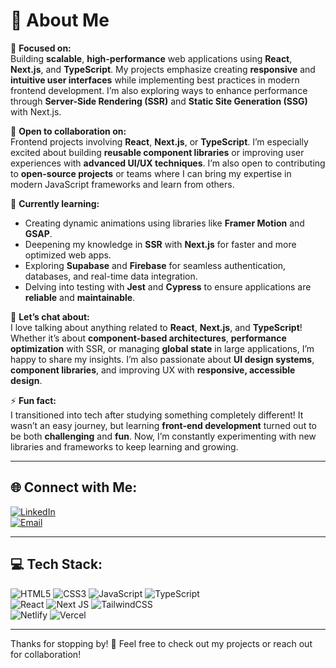 # 💫 About Me

🔭 **Focused on:**  
Building **scalable**, **high-performance** web applications using **React**, **Next.js**, and **TypeScript**. My projects emphasize creating **responsive** and **intuitive user interfaces** while implementing best practices in modern frontend development. I’m also exploring ways to enhance performance through **Server-Side Rendering (SSR)** and **Static Site Generation (SSG)** with Next.js.

👯 **Open to collaboration on:**  
Frontend projects involving **React**, **Next.js**, or **TypeScript**. I’m especially excited about building **reusable component libraries** or improving user experiences with **advanced UI/UX techniques**. I’m also open to contributing to **open-source projects** or teams where I can bring my expertise in modern JavaScript frameworks and learn from others.

🌱 **Currently learning:**  
- Creating dynamic animations using libraries like **Framer Motion** and **GSAP**.  
- Deepening my knowledge in **SSR** with **Next.js** for faster and more optimized web apps.  
- Exploring **Supabase** and **Firebase** for seamless authentication, databases, and real-time data integration.  
- Delving into testing with **Jest** and **Cypress** to ensure applications are **reliable** and **maintainable**.

💬 **Let’s chat about:**  
I love talking about anything related to **React**, **Next.js**, and **TypeScript**! Whether it’s about **component-based architectures**, **performance optimization** with SSR, or managing **global state** in large applications, I’m happy to share my insights. I’m also passionate about **UI design systems**, **component libraries**, and improving UX with **responsive, accessible design**.

⚡ **Fun fact:**  
I transitioned into tech after studying something completely different! It wasn’t an easy journey, but learning **front-end development** turned out to be both **challenging** and **fun**. Now, I’m constantly experimenting with new libraries and frameworks to keep learning and growing.

---

## 🌐 Connect with Me:
[![LinkedIn](https://img.shields.io/badge/LinkedIn-%230077B5.svg?style=for-the-badge&logo=linkedin&logoColor=white)](https://www.linkedin.com/in/your-linkedin)  
[![Email](https://img.shields.io/badge/Email-D14836?style=for-the-badge&logo=gmail&logoColor=white)](mailto:youremail@example.com)

---

## 💻 Tech Stack:
![HTML5](https://img.shields.io/badge/html5-%23E34F26.svg?style=for-the-badge&logo=html5&logoColor=white)
![CSS3](https://img.shields.io/badge/css3-%231572B6.svg?style=for-the-badge&logo=css3&logoColor=white)
![JavaScript](https://img.shields.io/badge/javascript-%23323330.svg?style=for-the-badge&logo=javascript&logoColor=%23F7DF1E)
![TypeScript](https://img.shields.io/badge/typescript-%23007ACC.svg?style=for-the-badge&logo=typescript&logoColor=white)  
![React](https://img.shields.io/badge/react-%2320232a.svg?style=for-the-badge&logo=react&logoColor=%2361DAFB)
![Next JS](https://img.shields.io/badge/next.js-%23000000.svg?style=for-the-badge&logo=nextdotjs&logoColor=white)
![TailwindCSS](https://img.shields.io/badge/tailwindcss-%2338B2AC.svg?style=for-the-badge&logo=tailwind-css&logoColor=white)  
![Netlify](https://img.shields.io/badge/netlify-%23000000.svg?style=for-the-badge&logo=netlify&logoColor=%2326C0C7)
![Vercel](https://img.shields.io/badge/vercel-%23000000.svg?style=for-the-badge&logo=vercel&logoColor=white)

---

Thanks for stopping by! 🚀 Feel free to check out my projects or reach out for collaboration!
